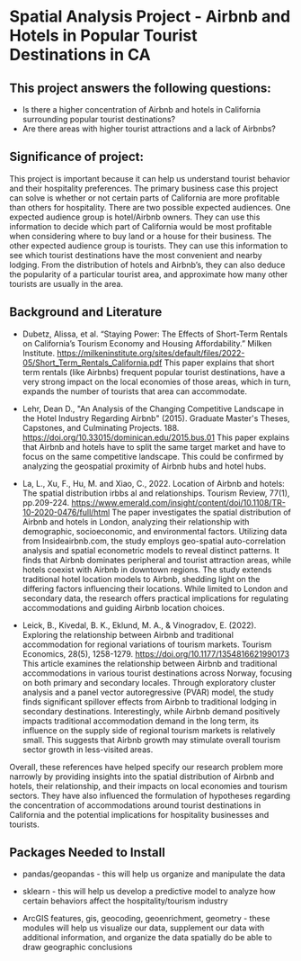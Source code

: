 # Spatial Analysis Project - Airbnb and Hotels in Popular Tourist Destinations in CA

## This project answers the following questions: 
- Is there a higher concentration of Airbnb and hotels in California surrounding popular tourist destinations?
- Are there areas with higher tourist attractions and a lack of Airbnbs?

## Significance of project: 

This project is important because it can help us understand tourist behavior and their hospitality preferences. The primary business case this project can solve is whether or not certain parts of California are more profitable than others for hospitality. There are two possible expected audiences. One expected audience group is hotel/Airbnb owners. They can use this information to decide which part of California would be most profitable when considering where to buy land or a house for their business. The other expected audience group is tourists. They can use this information to see which tourist destinations have the most convenient and nearby lodging. From the distribution of hotels and Airbnb’s, they can also deduce the popularity of a particular tourist area, and approximate how many other tourists are usually in the area.

## Background and Literature

- Dubetz, Alissa, et al. “Staying Power: The Effects of Short-Term Rentals on California’s Tourism Economy and Housing Affordability.” Milken Institute. https://milkeninstitute.org/sites/default/files/2022-05/Short_Term_Rentals_California.pdf
This paper explains that short term rentals (like Airbnbs) frequent popular tourist destinations, have a very strong impact on the local economies of those areas, which in turn, expands the number of tourists that area can accommodate.

- Lehr, Dean D., "An Analysis of the Changing Competitive Landscape in the Hotel Industry Regarding Airbnb" (2015). Graduate Master's Theses, Capstones, and Culminating Projects. 188. https://doi.org/10.33015/dominican.edu/2015.bus.01
This paper explains that Airbnb and hotels have to split the same target market and have to focus on the same competitive landscape. This could be confirmed by analyzing the geospatial proximity of Airbnb hubs and hotel hubs.

- La, L., Xu, F., Hu, M. and Xiao, C., 2022. Location of Airbnb and hotels: The spatial distribution irbbs al and relationships. Tourism Review, 77(1), pp.209-224. https://www.emerald.com/insight/content/doi/10.1108/TR-10-2020-0476/full/html
The paper investigates the spatial distribution of Airbnb and hotels in London, analyzing their relationship with demographic, socioeconomic, and environmental factors. Utilizing data from Insideairbnb.com, the study employs geo-spatial auto-correlation analysis and spatial econometric models to reveal distinct patterns. It finds that Airbnb dominates peripheral and tourist attraction areas, while hotels coexist with Airbnb in downtown regions. The study extends traditional hotel location models to Airbnb, shedding light on the differing factors influencing their locations. While limited to London and secondary data, the research offers practical implications for regulating accommodations and guiding Airbnb location choices.

- Leick, B., Kivedal, B. K., Eklund, M. A., & Vinogradov, E. (2022). Exploring the relationship between Airbnb and traditional accommodation for regional variations of tourism markets. Tourism Economics, 28(5), 1258-1279. https://doi.org/10.1177/1354816621990173
This article examines the relationship between Airbnb and traditional accommodations in various tourist destinations across Norway, focusing on both primary and secondary locales. Through exploratory cluster analysis and a panel vector autoregressive (PVAR) model, the study finds significant spillover effects from Airbnb to traditional lodging in secondary destinations. Interestingly, while Airbnb demand positively impacts traditional accommodation demand in the long term, its influence on the supply side of regional tourism markets is relatively small. This suggests that Airbnb growth may stimulate overall tourism sector growth in less-visited areas.

Overall, these references have helped specify our research problem more narrowly by providing insights into the spatial distribution of Airbnb and hotels, their relationship, and their impacts on local economies and tourism sectors. They have also influenced the formulation of hypotheses regarding the concentration of accommodations around tourist destinations in California and the potential implications for hospitality businesses and tourists.

## Packages Needed to Install 

- pandas/geopandas - this will help us organize and manipulate the data

- sklearn - this will help us develop a predictive model to analyze how certain behaviors affect the hospitality/tourism industry

- ArcGIS features, gis, geocoding, geoenrichment, geometry - these modules will help us visualize our data, supplement our data with additional information, and organize the data spatially do be able to draw geographic conclusions
